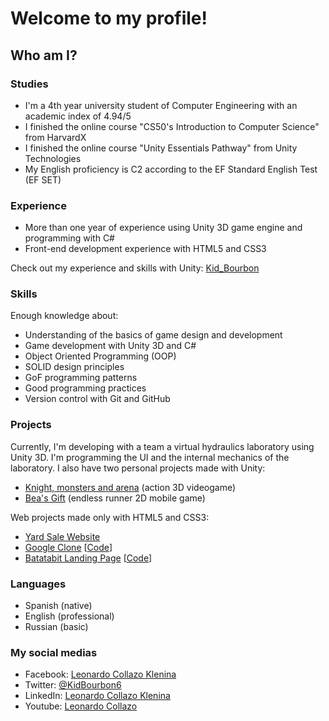 # Welcome to my profile!

## Who am I?
### Studies
- I'm a 4th year university student of Computer Engineering with an academic index of 4.94/5
- I finished the online course "CS50's Introduction to Computer Science" from HarvardX
- I finished the online course "Unity Essentials Pathway" from Unity Technologies
- My English proficiency is C2 according to the EF Standard English Test (EF SET)

### Experience
- More than one year of experience using Unity 3D game engine and programming with C#
- Front-end development experience with HTML5 and CSS3

Check out my experience and skills with Unity: [Kid_Bourbon](https://learn.unity.com/u/5fcac86aedbc2a0020b1f7a6?tab=profile)

### Skills
Enough knowledge about:
- Understanding of the basics of game design and development
- Game development with Unity 3D and C#
- Object Oriented Programming (OOP)
- SOLID design principles
- GoF programming patterns
- Good programming practices
- Version control with Git and GitHub

### Projects
Currently, I'm developing with a team a virtual hydraulics laboratory using Unity 3D. I'm programming the UI and the internal mechanics of the laboratory. I also have two personal projects made with Unity:
- [Knight, monsters and arena](https://github.com/KidBourbon/knight-monsters-arena) (action 3D videogame)
- [Bea's Gift](https://github.com/KidBourbon/bea-gift) (endless runner 2D mobile game)

Web projects made only with HTML5 and CSS3:
- [Yard Sale Website](https://github.com/KidBourbon/yard-sale-website)
- [Google Clone](https://kidbourbon.github.io/google-clone/) [[Code](https://github.com/KidBourbon/google-clone)]
- [Batatabit Landing Page](https://kidbourbon.github.io/batatabit-landing-page/) [[Code](https://github.com/KidBourbon/batatabit-landing-page)]

### Languages
- Spanish (native)
- English (professional)
- Russian (basic)

### My social medias
- Facebook: [Leonardo Collazo Klenina](https://www.facebook.com/leonardo.collazo.klenina)
- Twitter: [@KidBourbon6](https://twitter.com/KidBourbon6)
- LinkedIn: [Leonardo Collazo Klenina](https://www.linkedin.com/in/leonardo-collazo-klenina)
- Youtube: [Leonardo Collazo](https://www.youtube.com/channel/UCUVv_L27fI0xbvdScYOGm2A)
